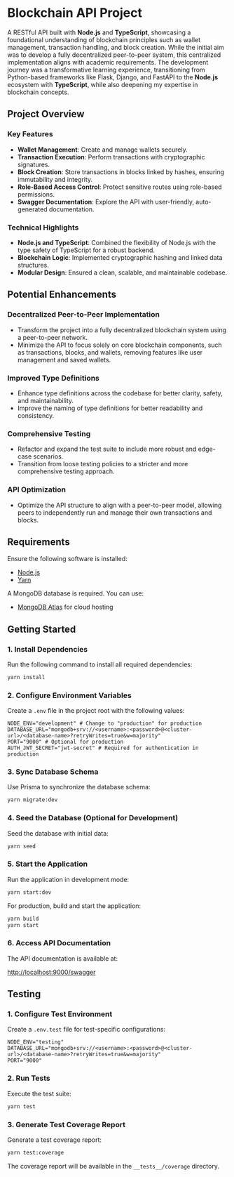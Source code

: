 # Blockchain API Project  

A RESTful API built with **Node.js** and **TypeScript**, showcasing a foundational understanding of blockchain principles such as wallet management, transaction handling, and block creation. While the initial aim was to develop a fully decentralized peer-to-peer system, this centralized implementation aligns with academic requirements. The development journey was a transformative learning experience, transitioning from Python-based frameworks like Flask, Django, and FastAPI to the **Node.js** ecosystem with **TypeScript**, while also deepening my expertise in blockchain concepts.

## Project Overview  

### Key Features  

- **Wallet Management**: Create and manage wallets securely.  
- **Transaction Execution**: Perform transactions with cryptographic signatures.  
- **Block Creation**: Store transactions in blocks linked by hashes, ensuring immutability and integrity.  
- **Role-Based Access Control**: Protect sensitive routes using role-based permissions.  
- **Swagger Documentation**: Explore the API with user-friendly, auto-generated documentation.  

### Technical Highlights  

- **Node.js and TypeScript**: Combined the flexibility of Node.js with the type safety of TypeScript for a robust backend.  
- **Blockchain Logic**: Implemented cryptographic hashing and linked data structures.  
- **Modular Design**: Ensured a clean, scalable, and maintainable codebase.  

## Potential Enhancements

### Decentralized Peer-to-Peer Implementation
- Transform the project into a fully decentralized blockchain system using a peer-to-peer network.
- Minimize the API to focus solely on core blockchain components, such as transactions, blocks, and wallets, removing features like user management and saved wallets.

### Improved Type Definitions
- Enhance type definitions across the codebase for better clarity, safety, and maintainability.
- Improve the naming of type definitions for better readability and consistency.

### Comprehensive Testing
- Refactor and expand the test suite to include more robust and edge-case scenarios.
- Transition from loose testing policies to a stricter and more comprehensive testing approach.

### API Optimization
- Optimize the API structure to align with a peer-to-peer model, allowing peers to independently run and manage their own transactions and blocks.


## Requirements  

Ensure the following software is installed:  

- [Node.js](https://nodejs.org)  
- [Yarn](https://yarnpkg.com)  

A MongoDB database is required. You can use:  
- [MongoDB Atlas](https://www.mongodb.com/cloud/atlas) for cloud hosting  


## Getting Started  

### 1. Install Dependencies  

Run the following command to install all required dependencies:  

```bash
yarn install
```  

### 2. Configure Environment Variables  

Create a `.env` file in the project root with the following values:  

```env
NODE_ENV="development" # Change to "production" for production
DATABASE_URL="mongodb+srv://<username>:<password>@<cluster-url>/<database-name>?retryWrites=true&w=majority"
PORT="9000" # Optional for production
AUTH_JWT_SECRET="jwt-secret" # Required for authentication in production
```  

### 3. Sync Database Schema  

Use Prisma to synchronize the database schema:  

```bash
yarn migrate:dev
```  

### 4. Seed the Database (Optional for Development)  

Seed the database with initial data:  

```bash
yarn seed
```  

### 5. Start the Application  

Run the application in development mode:  

```bash
yarn start:dev
```  

For production, build and start the application:  

```bash
yarn build  
yarn start  
```  

### 6. Access API Documentation  

The API documentation is available at:  

[http://localhost:9000/swagger](http://localhost:9000/swagger)  


## Testing  

### 1. Configure Test Environment  

Create a `.env.test` file for test-specific configurations:  

```env
NODE_ENV="testing"
DATABASE_URL="mongodb+srv://<username>:<password>@<cluster-url>/<database-name>?retryWrites=true&w=majority"
PORT="9000"
```  

### 2. Run Tests  

Execute the test suite:  

```bash
yarn test
```  

### 3. Generate Test Coverage Report  

Generate a test coverage report:  

```bash
yarn test:coverage
```  

The coverage report will be available in the `__tests__/coverage` directory.  